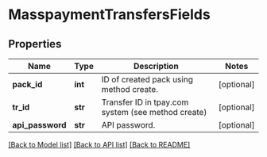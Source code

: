 # MasspaymentTransfersFields

## Properties
Name | Type | Description | Notes
------------ | ------------- | ------------- | -------------
**pack_id** | **int** | ID of created pack using method create. | [optional] 
**tr_id** | **str** | Transfer ID in tpay.com system (see method create) | [optional] 
**api_password** | **str** | API password. | [optional] 

[[Back to Model list]](../README.md#documentation-for-models) [[Back to API list]](../README.md#documentation-for-api-endpoints) [[Back to README]](../README.md)


